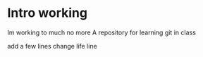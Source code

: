 # Intro working

Im working
to much
no more
A repository for learning git in class

add a few lines
change life line
